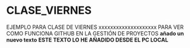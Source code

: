 # CLASE_VIERNES
EJEMPLO PARA CLASE DE VIERNES
xxxxxxxxxxxxxxxxxxxx
PARA VER COMO FUNCIONA GITHUB EN LA GESTIÓN DE PROYECTOS
**añado un nuevo texto**
**ESTE TEXTO LO HE AÑADIDO DESDE EL PC LOCAL**

